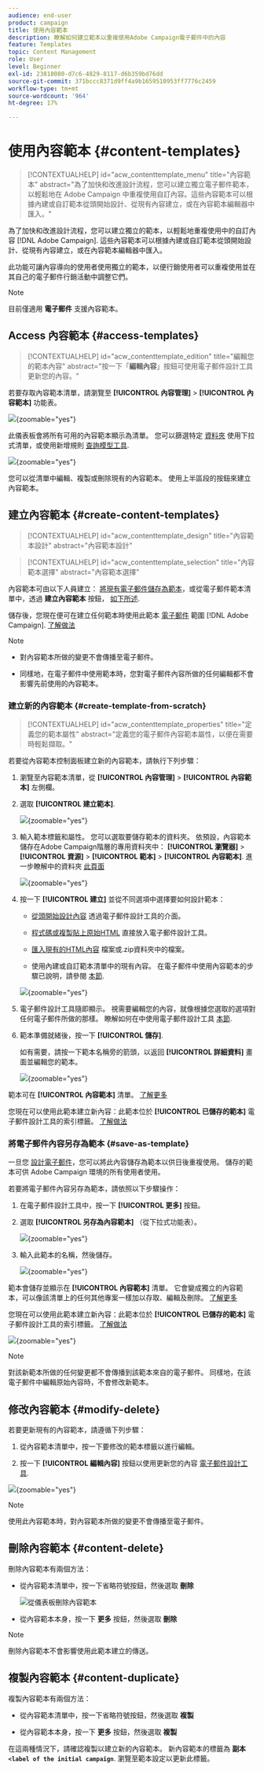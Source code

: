 ```yaml
---
audience: end-user
product: campaign
title: 使用內容範本
description: 瞭解如何建立範本以重複使用Adobe Campaign電子郵件中的內容
feature: Templates
topic: Content Management
role: User
level: Beginner
exl-id: 23818080-d7c6-4829-8117-d6b359bd76dd
source-git-commit: 371bccc8371d9ff4a9b1659510953ff7776c2459
workflow-type: tm+mt
source-wordcount: '964'
ht-degree: 17%

---
```


# 使用內容範本 {#content-templates}

>[!CONTEXTUALHELP]
>id="acw_contenttemplate_menu"
>title="內容範本"
>abstract="為了加快和改進設計流程，您可以建立獨立電子郵件範本，以輕鬆地在 Adobe Campaign 中重複使用自訂內容。這些內容範本可以根據內建或自訂範本從頭開始設計、從現有內容建立，或在內容範本編輯器中匯入。"

為了加快和改進設計流程，您可以建立獨立的範本，以輕鬆地重複使用中的自訂內容 [!DNL Adobe Campaign]. 這些內容範本可以根據內建或自訂範本從頭開始設計、從現有內容建立，或在內容範本編輯器中匯入。

此功能可讓內容導向的使用者使用獨立的範本，以便行銷使用者可以重複使用並在其自己的電子郵件行銷活動中調整它們。

>[!NOTE]
>
>目前僅適用 **電子郵件** 支援內容範本。

## Access 內容範本 {#access-templates}

>[!CONTEXTUALHELP]
>id="acw_contenttemplate_edition"
>title="編輯您的範本內容"
>abstract="按一下「**編輯內容**」按鈕可使用電子郵件設計工具更新您的內容。"

若要存取內容範本清單，請瀏覽至 **[!UICONTROL 內容管理]** > **[!UICONTROL 內容範本]** 功能表。

![](assets/content-template-list.png){zoomable=&quot;yes&quot;}

此儀表板會將所有可用的內容範本顯示為清單。 您可以篩選特定 [資料夾](../get-started/permissions.md#folders) 使用下拉式清單，或使用新增規則 [查詢模型工具](../query/query-modeler-overview.md).

![](assets/content-template-list-filters.png){zoomable=&quot;yes&quot;}

您可以從清單中編輯、複製或刪除現有的內容範本。 使用上半區段的按鈕來建立內容範本。


## 建立內容範本 {#create-content-templates}

>[!CONTEXTUALHELP]
>id="acw_contenttemplate_design"
>title="內容範本設計"
>abstract="內容範本設計"

>[!CONTEXTUALHELP]
>id="acw_contenttemplate_selection"
>title="內容範本選擇"
>abstract="內容範本選擇"

內容範本可由以下人員建立： [將現有電子郵件儲存為範本](#save-as-template)，或從電子郵件範本清單中，透過 **建立內容範本** 按鈕， [如下所述](#create-template-from-scratch).

儲存後，您現在便可在建立任何範本時使用此範本 [電子郵件](../email/create-email.md) 範圍 [!DNL Adobe Campaign]. [了解做法](use-email-templates.md)

>[!NOTE]
>
>* 對內容範本所做的變更不會傳播至電子郵件。
>
>* 同樣地，在電子郵件中使用範本時，您對電子郵件內容所做的任何編輯都不會影響先前使用的內容範本。

### 建立新的內容範本 {#create-template-from-scratch}

>[!CONTEXTUALHELP]
>id="acw_contenttemplate_properties"
>title="定義您的範本屬性"
>abstract="定義您的電子郵件內容範本屬性，以便在需要時輕鬆擷取。"

若要從內容範本控制面板建立新的內容範本，請執行下列步驟：

1. 瀏覽至內容範本清單，從 **[!UICONTROL 內容管理]** > **[!UICONTROL 內容範本]** 左側欄。

1. 選取 **[!UICONTROL 建立範本]**.

   ![](assets/content-template-create.png){zoomable=&quot;yes&quot;}

1. 輸入範本標籤和屬性。 您可以選取要儲存範本的資料夾。 依預設，內容範本儲存在Adobe Campaign階層的專用資料夾中： **[!UICONTROL 瀏覽器]** > **[!UICONTROL 資源]** > **[!UICONTROL 範本]** > **[!UICONTROL 內容範本]**. 進一步瞭解中的資料夾 [此頁面](../get-started/permissions.md#folders)

   ![](assets/content-template-details.png){zoomable=&quot;yes&quot;}

1. 按一下 **[!UICONTROL 建立]** 並從不同選項中選擇要如何設計範本：

   * [從頭開始設計內容](create-email-content.md) 透過電子郵件設計工具的介面。

   * [程式碼或複製貼上原始HTML](code-content.md) 直接放入電子郵件設計工具。

   * [匯入現有的HTML內容](existing-content.md) 檔案或.zip資料夾中的檔案。

   * 使用內建或自訂範本清單中的現有內容。 在電子郵件中使用內容範本的步驟已說明，請參閱 [本節](use-email-templates.md).

   ![](assets/email_designer-templates.png){zoomable=&quot;yes&quot;}

1. 電子郵件設計工具隨即顯示。 視需要編輯您的內容，就像根據您選取的選項對任何電子郵件所做的那樣。 瞭解如何在中使用電子郵件設計工具 [本節](get-started-email-designer.md).

   <!--You can test your content if needed. [Learn how](#test-template)-->

1. 範本準備就緒後，按一下 **[!UICONTROL 儲存]**.

   如有需要，請按一下範本名稱旁的箭頭，以返回 **[!UICONTROL 詳細資料]** 畫面並編輯您的範本。

   ![](assets/content-template-save-back.png){zoomable=&quot;yes&quot;}

範本可在 **[!UICONTROL 內容範本]** 清單。 [了解更多](#access-templates)

您現在可以使用此範本建立新內容：此範本位於 **[!UICONTROL 已儲存的範本]** 電子郵件設計工具的索引標籤。 [了解做法](use-email-templates.md)

### 將電子郵件內容另存為範本 {#save-as-template}

一旦您 [設計電子郵件](create-email-content.md)，您可以將此內容儲存為範本以供日後重複使用。 儲存的範本可供 Adobe Campaign 環境的所有使用者使用。

若要將電子郵件內容另存為範本，請依照以下步驟操作：

1. 在電子郵件設計工具中，按一下 **[!UICONTROL 更多]** 按鈕。

1. 選取 **[!UICONTROL 另存為內容範本]** （從下拉式功能表）。

   ![](assets/email_designer-save-template.png){zoomable=&quot;yes&quot;}

1. 輸入此範本的名稱，然後儲存。

   ![](assets/email_designer-template-name.png){zoomable=&quot;yes&quot;}

範本會儲存並顯示在 **[!UICONTROL 內容範本]** 清單。 它會變成獨立的內容範本，可以像該清單上的任何其他專案一樣加以存取、編輯及刪除。 [了解更多](#access-manage-templates)

您現在可以使用此範本建立新內容：此範本位於 **[!UICONTROL 已儲存的範本]** 電子郵件設計工具的索引標籤。 [了解做法](use-email-templates.md)

![](assets/email_designer-saved-template.png){zoomable=&quot;yes&quot;}


>[!NOTE]
>
>對該新範本所做的任何變更都不會傳播到該範本來自的電子郵件。 同樣地，在該電子郵件中編輯原始內容時，不會修改新範本。

<!--

Test your content template {#test-template}

You can test the rendering of any email content template, whether created from scratch or from an email. To do so, follow the steps below.

1. Access the content template list.

1. Click **[!UICONTROL Edit content]** from the **[!UICONTROL Template properties]**.

1. Click **[!UICONTROL Simulate Content]** and select a test profile to check your email rendering. You can choose the desktop or mobile view.

1. You can send a proof to test your content and have it approved by some internal users before using it. To do so, click the **[!UICONTROL Send proof]** button and follow the steps described in .

-->


## 修改內容範本 {#modify-delete}

若要更新現有的內容範本，請遵循下列步驟：

1. 從內容範本清單中，按一下要修改的範本標籤以進行編輯。

1. 按一下 **[!UICONTROL 編輯內容]** 按鈕以使用更新您的內容 [電子郵件設計工具](get-started-email-designer.md).

![](assets/content-template-edition.png){zoomable=&quot;yes&quot;}

>[!NOTE]
>
>使用此內容範本時，對內容範本所做的變更不會傳播至電子郵件。

## 刪除內容範本 {#content-delete}

刪除內容範本有兩個方法：

* 從內容範本清單中，按一下省略符號按鈕，然後選取 **刪除**

  ![從儀表板刪除內容範本](assets/content-template-list-delete.png)

* 從內容範本本身，按一下 **更多** 按鈕，然後選取 **刪除**


>[!NOTE]
>
>刪除內容範本不會影響使用此範本建立的傳送。


## 複製內容範本 {#content-duplicate}

複製內容範本有兩個方法：

* 從內容範本清單中，按一下省略符號按鈕，然後選取 **複製**

* 從內容範本本身，按一下 **更多** 按鈕，然後選取 **複製**

在這兩種情況下，請確認複製以建立新的內容範本。 新內容範本的標籤為 **副本`<label of the initial campaign`**. 瀏覽至範本設定以更新此標籤。


